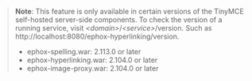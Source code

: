 > **Note**: This feature is only available in certain versions of the TinyMCE self-hosted server-side components. To check the version of a running service, visit _&#60;domain&#62;_/_&#60;service&#62;_/version. Such as http://localhost:8080/ephox-hyperlinking/version.
>
> * ephox-spelling.war: 2.113.0 or later
> * ephox-hyperlinking.war: 2.104.0 or later
> * ephox-image-proxy.war: 2.104.0 or later